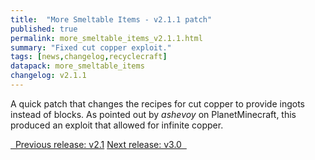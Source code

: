 ```yaml
---
title:  "More Smeltable Items - v2.1.1 patch"
published: true
permalink: more_smeltable_items_v2.1.1.html
summary: "Fixed cut copper exploit."
tags: [news,changelog,recyclecraft]
datapack: more_smeltable_items
changelog: v2.1.1
---
```


A quick patch that changes the recipes for cut copper to provide ingots instead of blocks. As pointed out by *ashevoy* on PlanetMinecraft, this produced an exploit that allowed for infinite copper.

<div class="btn-group">
    <a href="more_smeltable_items_v2.1.html" role="button" class="btn btn-primary"><i class="fa fa-caret-left"></i>&nbsp; Previous release: v2.1</a>
    <a href="more_smeltable_items_v3.0.html" role="button" class="btn btn-primary">Next release: v3.0 &nbsp;<i class="fa fa-caret-right"></i></a>
</div>